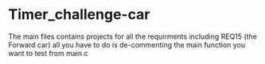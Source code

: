 # Timer_challenge-car

The main files contains projects for all the requirments including REQ15 (the Forward car) all you have to do is de-commenting the main function you want to test from main.c
